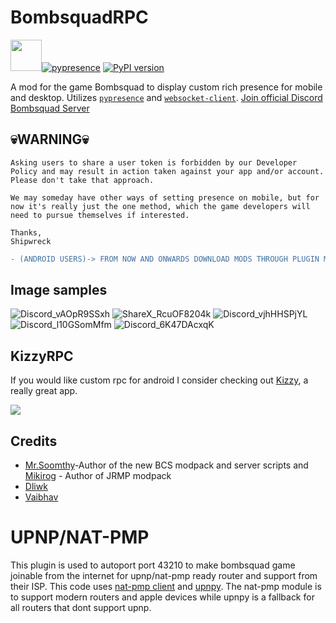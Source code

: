 # BombsquadRPC
[<img src="https://files.ballistica.net/ballistica_media/ballistica_logo_half.png" height="50">](https://github.com/efroemling/ballistica)[![pypresence](https://img.shields.io/badge/using-pypresence-00bb88.svg?style=for-the-badge&logo=discord&logoWidth=20)](https://github.com/qwertyquerty/pypresence)
[![PyPI version](https://img.shields.io/pypi/v/websocket_client)](https://pypi.org/project/websocket_client/)

A mod for the game  Bombsquad to display custom rich presence for mobile and desktop. Utilizes [`pypresence`](https://github.com/qwertyquerty/pypresence) and [`websocket-client`](https://github.com/websocket-client/websocket-client).
[Join official Discord Bombsquad Server](https://discord.gg/bombsquad-ballistica-official-1001896771347304639)

## 💀WARNING💀

```
Asking users to share a user token is forbidden by our Developer Policy and may result in action taken against your app and/or account. Please don't take that approach.
 
We may someday have other ways of setting presence on mobile, but for now it's really just the one method, which the game developers will need to pursue themselves if interested.
 
Thanks,
Shipwreck
``` 
```diff
- (ANDROID USERS)-> FROM NOW AND ONWARDS DOWNLOAD MODS THROUGH PLUGIN MANAGER AND OPEN SOURCED ONES
```

## Image samples
![Discord_vAOpR9SSxh](https://user-images.githubusercontent.com/67740566/231026276-b4d1c494-8e46-4325-ad25-54c69db5c19c.png)  ![ShareX_RcuOF8204k](https://user-images.githubusercontent.com/67740566/231027333-924bd5d2-876c-4fe7-b831-b449012eeac4.png)
![Discord_vjhHHSPjYL](https://user-images.githubusercontent.com/67740566/231523431-4f8bc8a3-bbb4-43b7-b3e4-b35c828f0d82.png)
![Discord_l10GSomMfm](https://user-images.githubusercontent.com/67740566/231523398-3df5d14f-1679-464a-bfdd-71ad85dd50d4.png)
![Discord_6K47DAcxqK](https://user-images.githubusercontent.com/67740566/231027292-e165fb77-409c-4ab3-bcba-75bff64a70e6.png)


## KizzyRPC
If you would like custom rpc for android I consider checking out [Kizzy](https://github.com/dead8309/Kizzy), a really great app.

[![](https://dcbadge.vercel.app/api/server/vUPc7zzpV5)](https://discord.gg/vUPc7zzpV5)

## Credits
- [Mr.Soomthy](https://github.com/imayushsaini)-Author of the new BCS modpack and server scripts and [Mikirog](https://github.com/TheMikirog) - Author of JRMP modpack
- [Dliwk](https://github.com/Dliwk)
- [Vaibhav](https://github.com/dead8309)


# UPNP/NAT-PMP
This plugin is used to autoport port 43210 to make bombsquad game joinable from the internet for upnp/nat-pmp ready router and support from their ISP.
This code uses [nat-pmp client](https://github.com/jaraco/nat-pmp) and [upnpy](https://github.com/5kyc0d3r/upnpy).
The nat-pmp module is to support modern routers and apple devices while upnpy is a fallback for all routers that dont support upnp.
